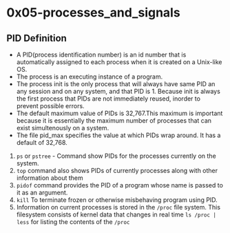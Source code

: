 # 0x05-processes_and_signals

## PID Definition

- A PID(process identification number) is an id number that is automatically assigned to each process when it is created on a Unix-like OS.
- The process is an executing instance of a program.
- The process init is the only process that will always have same PID an any session and on any system, and that PID is 1. Because init is always the first process that PIDs are not immediately reused, inorder to prevent possible errors.
- The default maximum value of PIDs is 32,767.This maximum is important because it is essentially the maximum number of processes that can exist simultenously on a system.
- The file pid_max specifies the value at which PIDs wrap around. It has a default of 32,768.

1. `ps` or `pstree` - Command show PIDs for the processes currently on the system.
2. `top` command also shows PIDs of currently processes along with other information about them
3. `pidof` command provides the PID of a program whose name is passed to it as an argument.
4. `kill` To terminate frozen or otherwise misbehaving program using PID.
5. Information on current processes is stored in the `/proc` file system. This filesystem consists of kernel data that changes in real time `ls /proc | less` for listing the contents of the `/proc`
